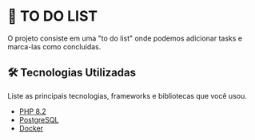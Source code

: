 # 🚀 TO DO LIST

O projeto consiste em uma "to do list" onde podemos adicionar 
tasks e marca-las como concluídas.



## 🛠️ Tecnologias Utilizadas

Liste as principais tecnologias, frameworks e bibliotecas que você usou.

* [PHP 8.2](https://www.php.net/)
* [PostgreSQL](https://www.postgresql.org/)
* [Docker](https://www.docker.com/)

